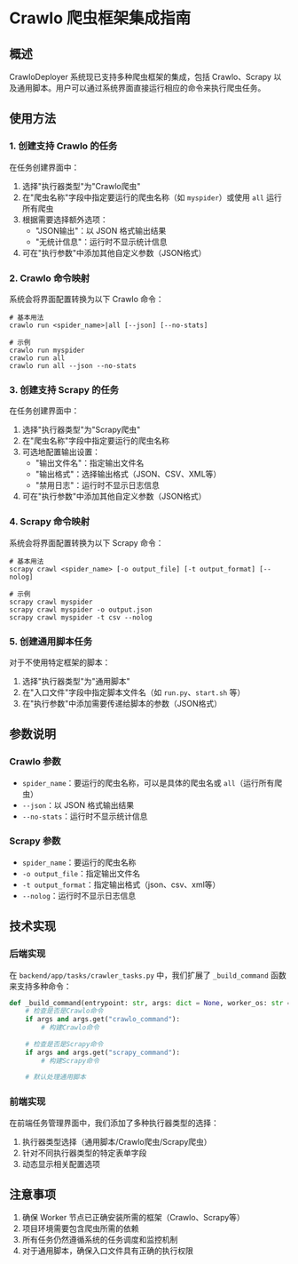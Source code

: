 # Crawlo 爬虫框架集成指南

## 概述

CrawloDeployer 系统现已支持多种爬虫框架的集成，包括 Crawlo、Scrapy 以及通用脚本。用户可以通过系统界面直接运行相应的命令来执行爬虫任务。

## 使用方法

### 1. 创建支持 Crawlo 的任务

在任务创建界面中：

1. 选择"执行器类型"为"Crawlo爬虫"
2. 在"爬虫名称"字段中指定要运行的爬虫名称（如 `myspider`）或使用 `all` 运行所有爬虫
3. 根据需要选择额外选项：
   - "JSON输出"：以 JSON 格式输出结果
   - "无统计信息"：运行时不显示统计信息
4. 可在"执行参数"中添加其他自定义参数（JSON格式）

### 2. Crawlo 命令映射

系统会将界面配置转换为以下 Crawlo 命令：

```
# 基本用法
crawlo run <spider_name>|all [--json] [--no-stats]

# 示例
crawlo run myspider
crawlo run all
crawlo run all --json --no-stats
```

### 3. 创建支持 Scrapy 的任务

在任务创建界面中：

1. 选择"执行器类型"为"Scrapy爬虫"
2. 在"爬虫名称"字段中指定要运行的爬虫名称
3. 可选地配置输出设置：
   - "输出文件名"：指定输出文件名
   - "输出格式"：选择输出格式（JSON、CSV、XML等）
   - "禁用日志"：运行时不显示日志信息
4. 可在"执行参数"中添加其他自定义参数（JSON格式）

### 4. Scrapy 命令映射

系统会将界面配置转换为以下 Scrapy 命令：

```
# 基本用法
scrapy crawl <spider_name> [-o output_file] [-t output_format] [--nolog]

# 示例
scrapy crawl myspider
scrapy crawl myspider -o output.json
scrapy crawl myspider -t csv --nolog
```

### 5. 创建通用脚本任务

对于不使用特定框架的脚本：

1. 选择"执行器类型"为"通用脚本"
2. 在"入口文件"字段中指定脚本文件名（如 `run.py`、`start.sh` 等）
3. 在"执行参数"中添加需要传递给脚本的参数（JSON格式）

## 参数说明

### Crawlo 参数
- `spider_name`：要运行的爬虫名称，可以是具体的爬虫名或 `all`（运行所有爬虫）
- `--json`：以 JSON 格式输出结果
- `--no-stats`：运行时不显示统计信息

### Scrapy 参数
- `spider_name`：要运行的爬虫名称
- `-o output_file`：指定输出文件名
- `-t output_format`：指定输出格式（json、csv、xml等）
- `--nolog`：运行时不显示日志信息

## 技术实现

### 后端实现

在 `backend/app/tasks/crawler_tasks.py` 中，我们扩展了 `_build_command` 函数来支持多种命令：

```python
def _build_command(entrypoint: str, args: dict = None, worker_os: str = "LINUX") -> list:
    # 检查是否是Crawlo命令
    if args and args.get("crawlo_command"):
        # 构建Crawlo命令
        
    # 检查是否是Scrapy命令
    if args and args.get("scrapy_command"):
        # 构建Scrapy命令
        
    # 默认处理通用脚本
```

### 前端实现

在前端任务管理界面中，我们添加了多种执行器类型的选择：

1. 执行器类型选择（通用脚本/Crawlo爬虫/Scrapy爬虫）
2. 针对不同执行器类型的特定表单字段
3. 动态显示相关配置选项

## 注意事项

1. 确保 Worker 节点已正确安装所需的框架（Crawlo、Scrapy等）
2. 项目环境需要包含爬虫所需的依赖
3. 所有任务仍然遵循系统的任务调度和监控机制
4. 对于通用脚本，确保入口文件具有正确的执行权限